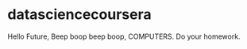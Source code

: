 datasciencecoursera
===================

Hello Future,
Beep boop beep boop, COMPUTERS. 
Do your homework.
